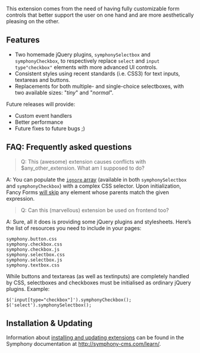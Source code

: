 This extension comes from the need of having fully customizable form controls that better support the user on one hand and are more aesthetically pleasing on the other.

## Features

 * Two homemade jQuery plugins, `symphonySelectbox` and `symphonyCheckbox`, to respectively replace `select` and `input type"checkbox"` elements with more advanced UI controls.
 * Consistent styles using recent standards (i.e. CSS3) for text inputs, textareas and buttons.
 * Replacements for both multiple- and single-choice selectboxes, with two available sizes: "_tiny_" and "_normal_".

Future releases will provide:

 * Custom event handlers
 * Better performance
 * Future fixes to future bugs ;)

## FAQ: Frequently asked questions

> Q: This (awesome) extension causes conflicts with $any_other_extension. What am I supposed to do?

A: You can populate the [`ignore` array](https://github.com/eKoeS/fancy_forms/blob/master/assets/symphony.selectbox.js#L7) (available in both `symphonySelectbox` and `symphonyCheckbox`) with a complex CSS selector. Upon initialization, Fancy Forms [will skip](https://github.com/eKoeS/fancy_forms/blob/master/assets/symphony.selectbox.js#L134) any element whose parents match the given expression.

> Q: Can this (marvellous) extension be used on frontend too?

A: Sure, all it does is providing some jQuery plugins and stylesheets. Here’s the list of resources you need to include in your pages:

    symphony.button.css
    symphony.checkbox.css
    symphony.checkbox.js
    symphony.selectbox.css
    symphony.selectbox.js
    symphony.textbox.css

While buttons and textareas (as well as textinputs) are completely handled by CSS, selectboxes and checkboxes must be initialised as ordinary jQuery plugins. Example:

    $('input[type="checkbox"]').symphonyCheckbox();
    $('select').symphonySelectbox();

## Installation & Updating

Information about [installing and updating extensions](http://symphony-cms.com/learn/tasks/view/install-an-extension/) can be found in the Symphony documentation at <http://symphony-cms.com/learn/>.
